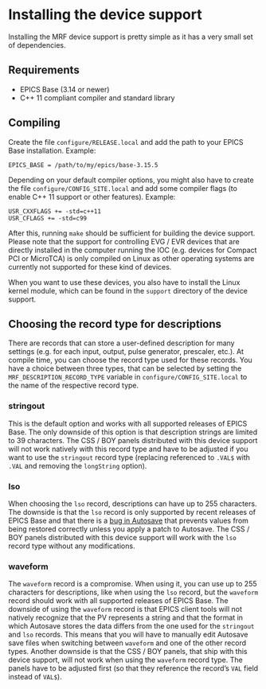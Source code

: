 Installing the device support
=============================

Installing the MRF device support is pretty simple as it has a very small set of
dependencies.


Requirements
------------

- EPICS Base (3.14 or newer)
- C++ 11 compliant compiler and standard library


Compiling
---------

Create the file `configure/RELEASE.local` and add the path to your EPICS Base
installation. Example:

```
EPICS_BASE = /path/to/my/epics/base-3.15.5
```

Depending on your default compiler options, you might also have to create the
file `configure/CONFIG_SITE.local` and add some compiler flags (to enable C++ 11
support or other features). Example:

```
USR_CXXFLAGS += -std=c++11
USR_CFLAGS += -std=c99
```

After this, running `make` should be sufficient for building the device support.
Please note that the support for controlling EVG / EVR devices that are directly
installed in the computer running the IOC (e.g. devices for Compact PCI or
MicroTCA) is only compiled on Linux as other operating systems are currently not
supported for these kind of devices.

When you want to use these devices, you also have to install the Linux kernel
module, which can be found in the `support` directory of the device support.


Choosing the record type for descriptions
-----------------------------------------

There are records that can store a user-defined description for many settings
(e.g. for each input, output, pulse generator, prescaler, etc.). At compile
time, you can choose the record type used for these records. You have a choice
between three types, that can be selected by setting the
`MRF_DESCRIPTION_RECORD_TYPE` variable in `configure/CONFIG_SITE.local` to the
name of the respective record type.

### stringout

This is the default option and works with all supported releases of EPICS Base.
The only downside of this option is that description strings are limited to 39
characters. The CSS / BOY panels distributed with this device support will not
work natively with this record type and have to be adjusted if you want to use
 the `stringout` record type (replacing referenced to `.VAL$` with `.VAL` and
removing the `longString` option).

### lso

When choosing the `lso` record, descriptions can have up to 255 characters. The
downside is that the `lso` record is only supported by recent releases of EPICS
Base and that there is a
[bug in Autosave](https://github.com/epics-modules/autosave/pull/27) that
prevents values from being restored correctly unless you apply a patch to
Autosave. The CSS / BOY panels distributed with this device support will work
with the `lso` record type without any modifications.

### waveform

The `waveform` record is a compromise. When using it, you can use up to 255
characters for descriptions, like when using the `lso` record, but the
`waveform` record should work with all supported releases of EPICS Base.
The downside of using the `waveform` record is that EPICS client tools will not
natively recognize that the PV represents a string and that the format in which
Autosave stores the data differs from the one used for the `stringout` and `lso`
records. This means that you will have to manually edit Autosave save files when
switching between `waveform` and one of the other record types. Another downside
is that the CSS / BOY panels, that ship with this device support, will not work
when using the `waveform` record type. The panels have to be adjusted first
(so that they reference the record’s `VAL` field instead of `VAL$`).
